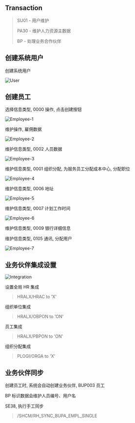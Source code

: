 
## Transaction
> SU01 - 用户维护 
>
> PA30 - 维护人力资源主数据 
>
> BP - 处理业务合作伙伴 
## 创建系统用户
创建系统用户

![User](./img/User.png "用户")

## 创建员工
选择信息类型, 0000 操作, 点击创建按钮

![Employee-1](./img/Employee-1.png "维护员工")

维护操作, 雇佣数据

![Employee-2](./img/Employee-2.png "操作")

维护信息类型, 0002 人员数据

![Employee-3](./img/Employee-3.png "人员")

维护信息类型, 0001 组织分配, 为服务员工分配成本中心, 分配职位

![Employee-4](./img/Employee-4.png "分配")

维护信息类型, 0006 地址

![Employee-5](./img/Employee-5.png "地址")

维护信息类型, 0007 计划工作时间

![Employee-6](./img/Employee-6.png "计划工作时间")

维护信息类型, 0009	银行详细信息

维护信息类型, 0105  通讯, 分配用户

![Employee-7](./img/Employee-7.png "通讯")

## 业务伙伴集成设置

![Integration](./img/Integration.png "集成设置")

设置全局 HR 集成
> HRALX/HRAC to 'X'

组织单位集成
> HRALX/OBPON to 'ON'

员工集成
> HRALX/PBPON to 'ON'

组织分配集成
> PLOGI/ORGA to 'X'

## 业务伙伴同步
创建员工时, 系统会自动创建业务伙伴, BUP003 员工

BP 标识数据会维护人员编号、用户名

SE38, 执行手工同步
> /SHCM/RH_SYNC_BUPA_EMPL_SINGLE